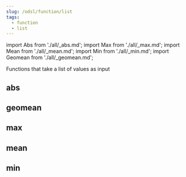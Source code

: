 ```yaml
---
slug: /odsl/function/list
tags:
  - function
  - list
---
```

import Abs from './all/_abs.md';
import Max from './all/_max.md';
import Mean from './all/_mean.md';
import Min from './all/_min.md';
import Geomean from './all/_geomean.md';

Functions that take a list of values as input

## abs
<Abs />

## geomean
<Geomean  />

## max
<Max />

## mean
<Mean />

## min
<Min />
